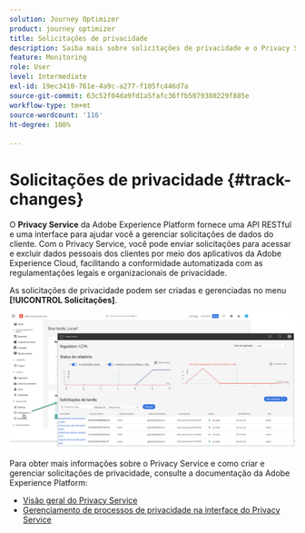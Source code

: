 ```yaml
---
solution: Journey Optimizer
product: journey optimizer
title: Solicitações de privacidade
description: Saiba mais sobre solicitações de privacidade e o Privacy Service.
feature: Monitoring
role: User
level: Intermediate
exl-id: 19ec3410-761e-4a9c-a277-f105fc446d7a
source-git-commit: 63c52f04da9fd1a5fafc36ffb5079380229f885e
workflow-type: tm+mt
source-wordcount: '116'
ht-degree: 100%

---
```


# Solicitações de privacidade {#track-changes}

O **Privacy Service** da Adobe Experience Platform fornece uma API RESTful e uma interface para ajudar você a gerenciar solicitações de dados do cliente. Com o Privacy Service, você pode enviar solicitações para acessar e excluir dados pessoais dos clientes por meio dos aplicativos da Adobe Experience Cloud, facilitando a conformidade automatizada com as regulamentações legais e organizacionais de privacidade.

As solicitações de privacidade podem ser criadas e gerenciadas no menu **[!UICONTROL Solicitações]**.

![](assets/requests.png)

Para obter mais informações sobre o Privacy Service e como criar e gerenciar solicitações de privacidade, consulte a documentação da Adobe Experience Platform:

* [Visão geral do Privacy Service](https://experienceleague.adobe.com/docs/experience-platform/privacy/home.html?lang=pt-BR)
* [Gerenciamento de processos de privacidade na interface do Privacy Service](https://experienceleague.adobe.com/docs/experience-platform/privacy/ui/user-guide.html?lang=pt-BR)
